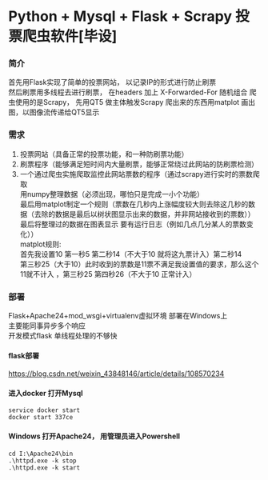# Python + Mysql + Flask + Scrapy 投票爬虫软件[毕设]

### 简介
首先用Flask实现了简单的投票网站， 以记录IP的形式进行防止刷票  
然后刷票用多线程去进行刷票， 在headers 加上 X-Forwarded-For 随机组合
爬虫使用的是Scrapy， 先用QT5 做主体触发Scrapy 爬出来的东西用matplot 画出图，以图像流传递给QT5显示


### 需求
1. 投票网站（具备正常的投票功能，和一种防刷票功能）
2. 刷票程序（能够满足短时间内大量刷票，能够正常绕过此网站的防刷票检测）
3. 一个通过爬虫实施爬取监控此网站票数的程序（通过scrapy进行实时的票数爬取  
   用numpy整理数据（必须出现，哪怕只是完成一小个功能）   
   最后用matplot制定一个规则（票数在几秒内上涨幅度较大则去除这几秒的数据（去除的数据是最后以树状图显示出来的数据，并非网站接收到的票数））  
   最后将整理过的数据在图表显示  要有运行日志（例如几点几分某人的票数变化））  
   matplot规则:  
       首先我设置10 第一秒5 第二秒14（不大于10 就将这九票计入）第二秒14   
       第三秒25（大于10）此时收到的票数是11票不满足我设置值的要求，那么这个11就不计入 ，第三秒25  第四秒26（不大于10  正常计入）

### 部署
Flask+Apache24+mod_wsgi+virtualenv虚拟环境 部署在Windows上  
主要能同事异步多个响应  
开发模式flask 单线程处理的不够快

#### flask部署
https://blog.csdn.net/weixin_43848146/article/details/108570234

#### 进入docker 打开Mysql
```shell
service docker start
docker start 337ce
```


#### Windows 打开Apache24， 用管理员进入Powershell
```shell
cd I:\Apache24\bin
.\httpd.exe -k stop
.\httpd.exe -k start
```
